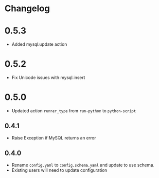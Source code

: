 # Changelog

# 0.5.3

- Added mysql.update action

# 0.5.2

- Fix Unicode issues with mysql.insert

# 0.5.0

- Updated action `runner_type` from `run-python` to `python-script`

## 0.4.1

- Raise Exception if MySQL returns an error

## 0.4.0

- Rename `config.yaml` to `config.schema.yaml` and update to use schema.
- Existing users will need to update configuration
